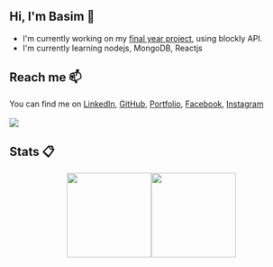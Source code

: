 ## Hi, I'm Basim 👋
- I'm currently working on my [final year project](https://fyp-educational-robot.herokuapp.com/), using blockly API.
- I'm currently learning nodejs, MongoDB, Reactjs
## Reach me 📫
You can find me on [LinkedIn](https://www.linkedin.com/in/basim-abdullah/), [GitHub](https://github.com/Basiim), [Portfolio](https://basimabdullahtariq.com), [Facebook](https://www.facebook.com/basim.abdullah.142/), [Instagram](https://www.instagram.com/basim.abdullah) <br><br>
<a href="https://discord.gg/N4DC2XWzX5" target="_blank"><img src="https://img.shields.io/discord/720224574335352903?label=Discord"></img></a>
## Stats 📋

<!--[![Basim's GitHub stats](https://github-readme-stats.vercel.app/api?username=basiim&theme=cobalt&show_icons=true&count_private=true&include_all_commits=true&hide=prs,contribs)](https://github.com/anuraghazra/github-readme-stats)-->
<div style="display: flex;align-items: center;justify-content: center;">
  <img height="150px" src="https://github-readme-stats.vercel.app/api?username=basiim&theme=cobalt&show_icons=true&count_private=true&include_all_commits=true&hide=contribs,issues">
  <img height="150px" src="https://github-readme-stats.vercel.app/api/top-langs/?username=basiim&theme=cobalt&layout=compact&custom_title=Top%20Languages&langs_count=4">
</div>

<!--[![Top Languages](https://github-readme-stats.vercel.app/api/top-langs/?username=basiim&theme=cobalt&layout=compact&custom_title=Top%20Languages&langs_count=3)](https://github.com/anuraghazra/github-readme-stats)-->

